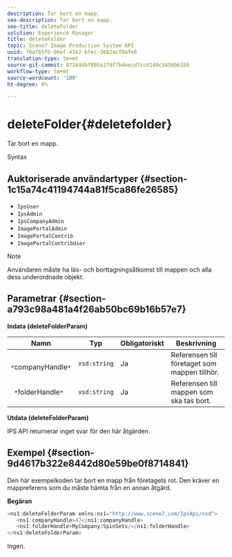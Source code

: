 ```yaml
---
description: Tar bort en mapp.
seo-description: Tar bort en mapp.
seo-title: deleteFolder
solution: Experience Manager
title: deleteFolder
topic: Scene7 Image Production System API
uuid: 76af65fb-86ef-43e2-bfec-3682acf0afe6
translation-type: tm+mt
source-git-commit: 87164dbf805a179f7bdeecd7cc6140c3456b61bb
workflow-type: tm+mt
source-wordcount: '100'
ht-degree: 0%

---
```



# deleteFolder{#deletefolder}

Tar bort en mapp.

Syntax

## Auktoriserade användartyper {#section-1c15a74c41194744a81f5ca86fe26585}

* `IpsUser`
* `IpsAdmin`
* `IpsCompanyAdmin`
* `ImagePortalAdmin`
* `ImagePortalContrib`
* `ImagePortalContribUser`

>[!NOTE]
>
>Användaren måste ha läs- och borttagningsåtkomst till mappen och alla dess underordnade objekt.

## Parametrar {#section-a793c98a481a4f26ab50bc69b16b57e7}

**Indata (deleteFolderParam)**

| Namn | Typ | Obligatoriskt | Beskrivning |
|---|---|---|---|
| ` *`companyHandle`*` | `xsd:string` | Ja | Referensen till företaget som mappen tillhör. |
| ` *`folderHandle`*` | `xsd:string` | Ja | Referensen till mappen som ska tas bort. |

**Utdata (deleteFolderParam)**

IPS API returnerar inget svar för den här åtgärden.

## Exempel {#section-9d4617b322e8442d80e59be0f8714841}

Den här exempelkoden tar bort en mapp från företagets rot. Den kräver en mappreferens som du måste hämta från en annan åtgärd.

**Begäran**

```java
<ns1:deleteFolderParam xmlns:ns1="http://www.scene7.com/IpsApi/xsd">
   <ns1:companyHandle>47</ns1:companyHandle>
   <ns1:folderHandle>MyCompany/SpinSets/</ns1:folderHandle>
</ns1:deleteFolderParam>
```

Ingen.
